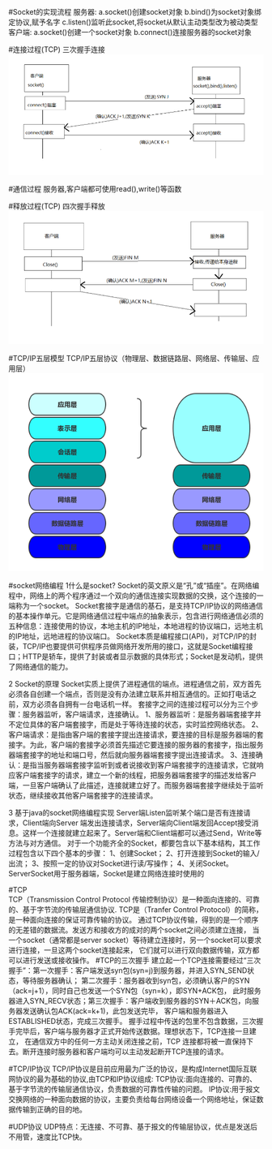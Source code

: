 #Socket的实现流程
服务器:
        a.socket()创建socket对象
        b.bind()为socket对象绑定协议,赋予名字
        c.listen()监听此socket,将socket从默认主动类型改为被动类型
客户端:
        a.socket()创建一个socket对象
        b.connect()连接服务器的socket对象

#连接过程(TCP)
三次握手连接
![img.png](img.png)

#通信过程
服务器,客户端都可使用read(),write()等函数

#释放过程(TCP)
四次握手释放
![img_1.png](img_1.png)

#TCP/IP五层模型
TCP/IP五层协议（物理层、数据链路层、网络层、传输层、应用层）
![img_2.png](img_2.png)

#socket网络编程
1什么是socket?
Socket的英文原义是“孔”或“插座”。在网络编程中，网络上的两个程序通过一个双向的通信连接实现数据的交换，这个连接的一端称为一个socket。
Socket套接字是通信的基石，是支持TCP/IP协议的网络通信的基本操作单元。它是网络通信过程中端点的抽象表示，包含进行网络通信必须的五种信息：连接使用的协议，本地主机的IP地址，本地进程的协议端口，远地主机的IP地址，远地进程的协议端口。
Socket本质是编程接口(API)，对TCP/IP的封装，TCP/IP也要提供可供程序员做网络开发所用的接口，这就是Socket编程接口；HTTP是轿车，提供了封装或者显示数据的具体形式；Socket是发动机，提供了网络通信的能力。

2 Socket的原理
Socket实质上提供了进程通信的端点。进程通信之前，双方首先必须各自创建一个端点，否则是没有办法建立联系并相互通信的。正如打电话之前，双方必须各自拥有一台电话机一样。
套接字之间的连接过程可以分为三个步骤：服务器监听，客户端请求，连接确认。
1、服务器监听：是服务器端套接字并不定位具体的客户端套接字，而是处于等待连接的状态，实时监控网络状态。
2、客户端请求：是指由客户端的套接字提出连接请求，要连接的目标是服务器端的套接字。为此，客户端的套接字必须首先描述它要连接的服务器的套接字，指出服务器端套接字的地址和端口号，然后就向服务器端套接字提出连接请求。
3、连接确认：是指当服务器端套接字监听到或者说接收到客户端套接字的连接请求，它就响应客户端套接字的请求，建立一个新的线程，把服务器端套接字的描述发给客户端，一旦客户端确认了此描述，连接就建立好了。而服务器端套接字继续处于监听状态，继续接收其他客户端套接字的连接请求。

3 基于java的socket网络编程实现
Server端Listen监听某个端口是否有连接请求，Client端向Server 端发出连接请求，Server端向Client端发回Accept接受消息。这样一个连接就建立起来了。Server端和Client端都可以通过Send，Write等方法与对方通信。
对于一个功能齐全的Socket，都要包含以下基本结构，其工作过程包含以下四个基本的步骤：
1、创建Socket；
2、打开连接到Socket的输入/出流；
3、按照一定的协议对Socket进行读/写操作；
4、关闭Socket。
ServerSocket用于服务器端，Socket是建立网络连接时使用的

#TCP       
TCP（Transmission Control Protocol 传输控制协议）是一种面向连接的、可靠的、基于字节流的传输层通信协议.
TCP是（Tranfer Control Protocol）的简称，是一种面向连接的保证可靠传输的协议。
通过TCP协议传输，得到的是一个顺序的无差错的数据流。发送方和接收方的成对的两个socket之间必须建立连接，
当一个socket（通常都是server socket）等待建立连接时，另一个socket可以要求进行连接，一旦这两个socket连接起来，
它们就可以进行双向数据传输，双方都可以进行发送或接收操作。
#TCP的三次握手
建立起一个TCP连接需要经过“三次握手”：第一次握手：客户端发送syn包(syn=j)到服务器，并进入SYN_SEND状态，等待服务器确认；
第二次握手：服务器收到syn包，必须确认客户的SYN（ack=j+1），同时自己也发送一个SYN包（syn=k），即SYN+ACK包，
此时服务器进入SYN_RECV状态；第三次握手：客户端收到服务器的SYN＋ACK包，向服务器发送确认包ACK(ack=k+1)，此包发送完毕，
客户端和服务器进入ESTABLISHED状态，完成三次握手。
握手过程中传送的包里不包含数据，三次握手完毕后，客户端与服务器才正式开始传送数据。理想状态下，TCP连接一旦建立，
在通信双方中的任何一方主动关闭连接之前，TCP 连接都将被一直保持下去。断开连接时服务器和客户端均可以主动发起断开TCP连接的请求。

#TCP/IP协议
TCP/IP协议是目前应用最为广泛的协议，是构成Internet国际互联网协议的最为基础的协议,由TCP和IP协议组成:
TCP协议:面向连接的、可靠的、基于字节流的传输层通信协议，负责数据的可靠性传输的问题。
IP协议:用于报文交换网络的一种面向数据的协议，主要负责给每台网络设备一个网络地址，保证数据传输到正确的目的地。

#UDP协议
UDP特点：无连接、不可靠、基于报文的传输层协议，优点是发送后不用管，速度比TCP快。

